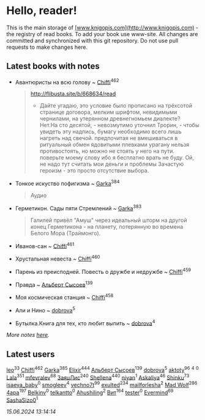 # Hello, reader!
This is the main storage of [www.knigopis.com](http://www.knigopis.com) - the registry of read books.
To add your book use www-site. All changes are committed and synchronized with this git repository.
Do not use pull requests to make changes here.


## Latest books with notes
* Авантюристы на всю голову ~ [Chiffi](users/105/105831994080785626680-google)<sup>462</sup>
    > http://flibusta.site/b/668634/read
    > - Дайте угадаю, это условие было прописано на трёхсотой странице договора, мелким шрифтом, невидимыми чернилами, на утерянном древнегномьем диалекте? Нет.На сто десятой, - невозмутимо уточнил Трорин, - чтобы увидеть эту надпись, бумагу необходимо всего лишь нагреть над свечой.
    > предпочитая не вмешиваться в ритуальный обмен ядовитыми плевками
    > урагану нельзя противостоять, но можно не стоять у него на пути.
    > поверьте моему слову ибо я бесплатно врать не буду.  Ой, не надо тут считать мои деньги и проблемы
    > Зачастую героизм - это просто отсутствие выбора.

* Тонкое искуство пофигизма ~ [Garka](users/115/115753719718250012620-google)<sup>384</sup>
    > Аудио

* Герметикон. Сады пяти Стремлений ~ [Garka](users/115/115753719718250012620-google)<sup>383</sup>
    > Галилей привёл "Амуш" через идеальный шторм на другой конец Герметикона - на планету, потерянную во времена Белого Мора (Траймонго).

* Иванов-сан ~ [Chiffi](users/105/105831994080785626680-google)<sup>461</sup>

* Хрустальная невеста ~ [Chiffi](users/105/105831994080785626680-google)<sup>460</sup>

* Парень из преисподней. Повесть о дружбе и недружбе ~ [Chiffi](users/105/105831994080785626680-google)<sup>459</sup>

* Правда ~ [Альберт Сысоев](users/474/47446642-vkontakte)<sup>139</sup>

* Моя космическая станция ~ [Chiffi](users/105/105831994080785626680-google)<sup>458</sup>

* Али и Нино ~ [dobrova](users/606/6069210-vkontakte)<sup>5</sup>

* Бутылка.Книга для тех, кто любит выпить ~ [dobrova](users/606/6069210-vkontakte)<sup>4</sup>


_More notes [here](latest_books_with_notes.md)._


## Latest users
[leo](users/106/106915386474260202605-google)<sup>33</sup> 
[Chiffi](users/105/105831994080785626680-google)<sup>462</sup> 
[Garka](users/115/115753719718250012620-google)<sup>385</sup> 
[Elixir](users/115/115826717712507836033-google)<sup>444</sup> 
[Альберт Сысоев](users/474/47446642-vkontakte)<sup>139</sup> 
[dobrova](users/606/6069210-vkontakte)<sup>5</sup> 
[aktoty](users/275/275766107-vkontakte)<sup>96</sup> 
[](users/115/115095777313809768381-google)<sup>4</sup> 
[](users/358/358594589-vkontakte)<sup>0</sup> 
[Lala](users/761/76187635-vkontakte)<sup>351</sup> 
[mfevralev](users/140/140966150-vkontakte)<sup>68</sup> 
[ЗаяцЛис](users/112/112388384595246311466-google)<sup>240</sup> 
[Shellena](users/134/13413591548892934957-mailru)<sup>440</sup> 
[niyan](users/110/110517883439678622021-google)<sup>1</sup> 
[Askaliya](users/326/326783541-vkontakte)<sup>46</sup> 
[Shinku](users/109/109176126475581739292-google)<sup>73</sup> 
[isaeva_baby](users/109/109089966297718972425-google)<sup>0</sup> 
[smogleev](users/267/267805152-yandex)<sup>4</sup> 
[vechno7t](users/102/102483077884312127500-google)<sup>99</sup> 
[exulted](users/100/100599204551896265722-google)<sup>234</sup> 
[mailforlesha](users/836/836484549-yandex)<sup>2</sup> 
[Mad Wolf](users/947/94738840-vkontakte)<sup>286</sup> 
[4apa](users/117/117392596378069249667-google)<sup>197</sup> 
[Belkinv](users/117/117655821011958723100-google)<sup>0</sup> 
[telkantto](users/105/105132765868492364316-google)<sup>0</sup> 
[Ahushiling](users/116/116407812532669338806-google)<sup>2</sup> 
[Вит](users/300/300273923-vkontakte)<sup>164</sup> 
[tester](users/116/116424012935321035501-google)<sup>0</sup> 
[Evermind](users/302/302928912-vkontakte)<sup>69</sup> 
[SashaSizo0](users/117/117932212421048968285-google)<sup>1</sup> 


_15.06.2024 13:14:14_
